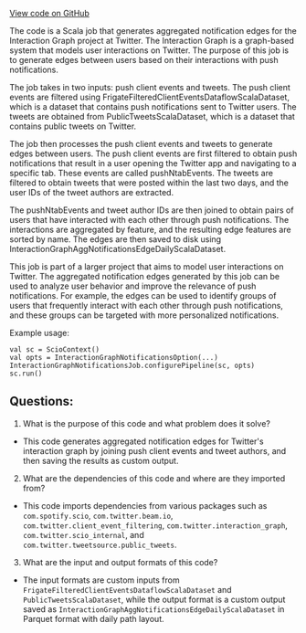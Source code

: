 [View code on GitHub](https://github.com/misbahsy/the-algorithm/src/scala/com/twitter/interaction_graph/scio/agg_notifications/InteractionGraphNotificationsJob.scala)

The code is a Scala job that generates aggregated notification edges for the Interaction Graph project at Twitter. The Interaction Graph is a graph-based system that models user interactions on Twitter. The purpose of this job is to generate edges between users based on their interactions with push notifications. 

The job takes in two inputs: push client events and tweets. The push client events are filtered using FrigateFilteredClientEventsDataflowScalaDataset, which is a dataset that contains push notifications sent to Twitter users. The tweets are obtained from PublicTweetsScalaDataset, which is a dataset that contains public tweets on Twitter. 

The job then processes the push client events and tweets to generate edges between users. The push client events are first filtered to obtain push notifications that result in a user opening the Twitter app and navigating to a specific tab. These events are called pushNtabEvents. The tweets are filtered to obtain tweets that were posted within the last two days, and the user IDs of the tweet authors are extracted. 

The pushNtabEvents and tweet author IDs are then joined to obtain pairs of users that have interacted with each other through push notifications. The interactions are aggregated by feature, and the resulting edge features are sorted by name. The edges are then saved to disk using InteractionGraphAggNotificationsEdgeDailyScalaDataset.

This job is part of a larger project that aims to model user interactions on Twitter. The aggregated notification edges generated by this job can be used to analyze user behavior and improve the relevance of push notifications. For example, the edges can be used to identify groups of users that frequently interact with each other through push notifications, and these groups can be targeted with more personalized notifications. 

Example usage:

```
val sc = ScioContext()
val opts = InteractionGraphNotificationsOption(...)
InteractionGraphNotificationsJob.configurePipeline(sc, opts)
sc.run()
```
## Questions: 
 1. What is the purpose of this code and what problem does it solve?
- This code generates aggregated notification edges for Twitter's interaction graph by joining push client events and tweet authors, and then saving the results as custom output.

2. What are the dependencies of this code and where are they imported from?
- This code imports dependencies from various packages such as `com.spotify.scio`, `com.twitter.beam.io`, `com.twitter.client_event_filtering`, `com.twitter.interaction_graph`, `com.twitter.scio_internal`, and `com.twitter.tweetsource.public_tweets`.

3. What are the input and output formats of this code?
- The input formats are custom inputs from `FrigateFilteredClientEventsDataflowScalaDataset` and `PublicTweetsScalaDataset`, while the output format is a custom output saved as `InteractionGraphAggNotificationsEdgeDailyScalaDataset` in Parquet format with daily path layout.